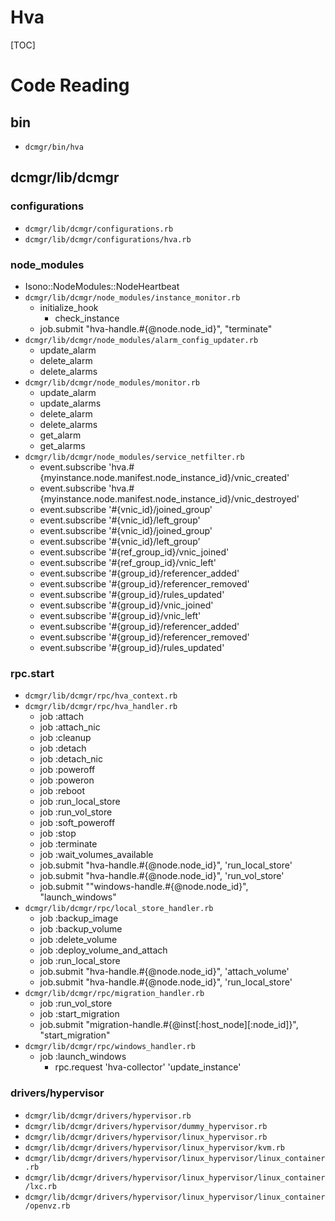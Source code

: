 # Hva

[TOC]

# Code Reading

## bin

+ `dcmgr/bin/hva`

## dcmgr/lib/dcmgr

### configurations

+ `dcmgr/lib/dcmgr/configurations.rb`
+ `dcmgr/lib/dcmgr/configurations/hva.rb`

### node_modules

+ Isono::NodeModules::NodeHeartbeat
+ `dcmgr/lib/dcmgr/node_modules/instance_monitor.rb`
   + initialize_hook
      + check_instance
   + job.submit "hva-handle.#{@node.node_id}", "terminate"
+ `dcmgr/lib/dcmgr/node_modules/alarm_config_updater.rb`
   + update_alarm
   + delete_alarm
   + delete_alarms
+ `dcmgr/lib/dcmgr/node_modules/monitor.rb`
   + update_alarm
   + update_alarms
   + delete_alarm
   + delete_alarms
   + get_alarm
   + get_alarms
+ `dcmgr/lib/dcmgr/node_modules/service_netfilter.rb`
   + event.subscribe 'hva.#{myinstance.node.manifest.node_instance_id}/vnic_created'
   + event.subscribe 'hva.#{myinstance.node.manifest.node_instance_id}/vnic_destroyed'
   + event.subscribe '#{vnic_id}/joined_group'
   + event.subscribe '#{vnic_id}/left_group'
   + event.subscribe '#{vnic_id}/joined_group'
   + event.subscribe '#{vnic_id}/left_group'
   + event.subscribe '#{ref_group_id}/vnic_joined'
   + event.subscribe '#{ref_group_id}/vnic_left'
   + event.subscribe '#{group_id}/referencer_added'
   + event.subscribe '#{group_id}/referencer_removed'
   + event.subscribe '#{group_id}/rules_updated'
   + event.subscribe '#{group_id}/vnic_joined'
   + event.subscribe '#{group_id}/vnic_left'
   + event.subscribe '#{group_id}/referencer_added'
   + event.subscribe '#{group_id}/referencer_removed'
   + event.subscribe '#{group_id}/rules_updated'

### rpc.start

+ `dcmgr/lib/dcmgr/rpc/hva_context.rb`
+ `dcmgr/lib/dcmgr/rpc/hva_handler.rb`
   + job :attach
   + job :attach_nic
   + job :cleanup
   + job :detach
   + job :detach_nic
   + job :poweroff
   + job :poweron
   + job :reboot
   + job :run_local_store
   + job :run_vol_store
   + job :soft_poweroff
   + job :stop
   + job :terminate
   + job :wait_volumes_available
   + job.submit "hva-handle.#{@node.node_id}", 'run_local_store'
   + job.submit "hva-handle.#{@node.node_id}", 'run_vol_store'
   + job.submit ""windows-handle.#{@node.node_id}", "launch_windows"
+ `dcmgr/lib/dcmgr/rpc/local_store_handler.rb`
   + job :backup_image
   + job :backup_volume
   + job :delete_volume
   + job :deploy_volume_and_attach
   + job :run_local_store
   + job.submit "hva-handle.#{@node.node_id}", 'attach_volume'
   + job.submit "hva-handle.#{@node.node_id}", 'run_local_store'
+ `dcmgr/lib/dcmgr/rpc/migration_handler.rb`
   + job :run_vol_store
   + job :start_migration
   + job.submit "migration-handle.#{@inst[:host_node][:node_id]}", "start_migration"
+ `dcmgr/lib/dcmgr/rpc/windows_handler.rb`
   + job :launch_windows
      + rpc.request 'hva-collector' 'update_instance'

### drivers/hypervisor

+ `dcmgr/lib/dcmgr/drivers/hypervisor.rb`
+ `dcmgr/lib/dcmgr/drivers/hypervisor/dummy_hypervisor.rb`
+ `dcmgr/lib/dcmgr/drivers/hypervisor/linux_hypervisor.rb`
+ `dcmgr/lib/dcmgr/drivers/hypervisor/linux_hypervisor/kvm.rb`
+ `dcmgr/lib/dcmgr/drivers/hypervisor/linux_hypervisor/linux_container.rb`
+ `dcmgr/lib/dcmgr/drivers/hypervisor/linux_hypervisor/linux_container/lxc.rb`
+ `dcmgr/lib/dcmgr/drivers/hypervisor/linux_hypervisor/linux_container/openvz.rb`
